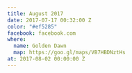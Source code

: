 ```yaml
---
title: August 2017
date: 2017-07-17 00:32:00 Z
color: "#ef5285"
facebook: facebook.com
where:
  name: Golden Dawn
  map: https://goo.gl/maps/VB7HBDNztHs
at: 2017-08-02 00:00:00 Z
---
```


